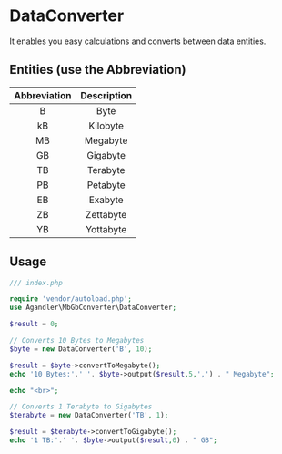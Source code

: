 # DataConverter

It enables you easy calculations and converts between data entities.

## Entities (use the Abbreviation)
| Abbreviation | Description |
|:------------:|:-----------:|
| B            | Byte        |
| kB           | Kilobyte    |
| MB           | Megabyte    |
| GB           | Gigabyte    |
| TB           | Terabyte    |
| PB           | Petabyte    |
| EB           | Exabyte     |
| ZB           | Zettabyte   |
| YB           | Yottabyte   |

## **Usage**
```php
/// index.php

require 'vendor/autoload.php';
use Agandler\MbGbConverter\DataConverter;

$result = 0;

// Converts 10 Bytes to Megabytes
$byte = new DataConverter('B', 10);

$result = $byte->convertToMegabyte(); 
echo '10 Bytes:'.' '. $byte->output($result,5,',') . " Megabyte";

echo "<br>";

// Converts 1 Terabyte to Gigabytes
$terabyte = new DataConverter('TB', 1);

$result = $terabyte->convertToGigabyte();
echo '1 TB:'.' '. $byte->output($result,0) . " GB";
```